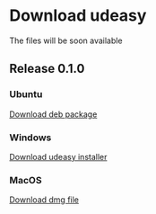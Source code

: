 # Download udeasy

The files will be soon available

## Release 0.1.0

### Ubuntu

[Download deb package](https://drive.google.com/uc?export=download&id=1hojhRZ8p6MdgwJxmoAY2-yVTqQFMuWNr)

### Windows

[Download udeasy installer](https://drive.google.com/uc?export=download&id=1hBd4Uw0AA26wuM7miFjoY5EKAP38lW4T)

### MacOS

[Download dmg file](https://drive.google.com/file/d/1Bdy13SfNhoCCxoZn0FrQpL8vxFEdt9HR)

